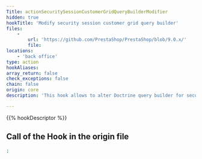 ```yaml
---
Title: actionSecuritySessionCustomerGridQueryBuilderModifier
hidden: true
hookTitle: 'Modify security session customer grid query builder'
files:
    -
        url: 'https://github.com/PrestaShop/PrestaShop/blob/9.0.x/'
        file: 
locations:
    - 'back office'
type: action
hookAliases: 
array_return: false
check_exceptions: false
chain: false
origin: core
description: 'This hook allows to alter Doctrine query builder for security session customer grid'

---
```


{{% hookDescriptor %}}

## Call of the Hook in the origin file

```php
;
```
